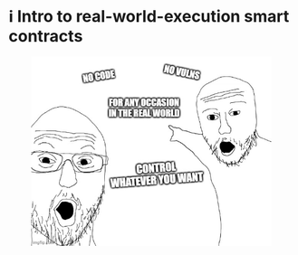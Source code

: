 # ℹ Intro to real-world-execution smart contracts

<figure><img src="../.gitbook/assets/RWX_Soyjacks.jpg" alt=""><figcaption></figcaption></figure>
